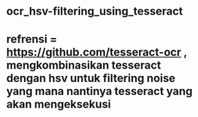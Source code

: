 # ocr_hsv-filtering_using_tesseract

# refrensi = https://github.com/tesseract-ocr , mengkombinasikan tesseract dengan hsv untuk filtering noise yang mana nantinya tesseract yang akan mengeksekusi
